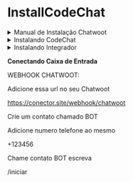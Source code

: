 # InstallCodeChat

  
<details>
<summary>Manual de Instalação Chatwoot</summary>

### Atualize sua máquina com os últimos pacotes

```bash
sudo apt update && apt upgrade -y
```

### Baixe o instalador automático do Chatwoot

```bash
wget https://get.chatwoot.app/linux/install.sh
```

### Execute a permisão no arquivo install.sh

```bash
chmod +x install.sh
```

### Inicie a instalação, digite "yes" para SSL, em seguida digite seu dominio e prossiga confimando com yes.
### Esse processo vai levar média ~ 15

  ```bash
./install.sh --install
  ```

Use as opções abaixo

yes

app.dominio.com.br

contato@dominio.com.br

yes para todos

### Alterando Idioma e ativando sua tela de cadastro

```bash
nano /home/chatwoot/chatwoot/.env
```

Altere a linha:

`DEFAULT_LOCALE=pt_BR` para `ENABLE_ACCOUNT_SIGNUP=true`

```bash
systemctl daemon-reload && systemctl restart chatwoot.target
```

Acesse: app.seudominio.com.br

Faça seu cadastro

### Habilitando configurações ocultas do Chatwoot no banco de dados PostgreSQL

```bash
sudo -i -u postgres psql
\c chatwoot_production
```

```bash
update installation_configs set locked = false;
```

```bash
\q
```

</details>

<details>
  
<summary>Instalando CodeChat</summary>

```bash
cd
```

```bash
sudo apt update && apt upgrade -y
```

```bash
git clone https://github.com/code-chat-br/whatsapp-api.git
```

```bash
cd whatsapp-api
```

```bash
cd src

```bash
mv dev-env.yml env.yml
```

```bash
nano env.yml
```

Altere Linha 72

```bash
URL: https://conector.site/webhook/codechat
```

Altere Linha 73

ENABLED: false

para

ENABLED: true

```bash
cd ..

```bash
npm i
```

```bash
npm run build
```

```bash
pm2 start 'npm run start' --name Codechat
```

```bash
sudo nano /etc/nginx/sites-available/codechat
```

```bash
server {

  server_name codechat.dominio.com.br;

  location / {

    proxy_pass http://127.0.0.1:8080;

    proxy_http_version 1.1;

    proxy_set_header Upgrade $http_upgrade;

    proxy_set_header Connection 'upgrade';

    proxy_set_header Host $host;

    proxy_set_header X-Real-IP $remote_addr;

    proxy_set_header X-Forwarded-Proto $scheme;

    proxy_set_header X-Forwarded-For $proxy_add_x_forwarded_for;

    proxy_cache_bypass $http_upgrade;

    proxy_buffering off;

    proxy_cache off;

  }

  }
```

```bash
sudo ln -s /etc/nginx/sites-available/codechat /etc/nginx/sites-enabled
```

```bash
sudo certbot --nginx
```

```bash
sudo service nginx restart
```

**EXECUTE COMANDO ABAIXO PARA NÃO CAIR QUANDO REINICIAR A VPS**

```bash
sudo pm2 startup ubuntu -u root && sudo pm2 startup ubuntu -u root --hp /root && sudo pm2 save
```

</details>

<details>

<summary>Instalando Integrador</summary>

```bash
cd
```

```bash
sudo apt update && apt upgrade -y
```

```bash
git clone https://github.com/w3nder/chatwoot-codechat
```

```bash
cd chatwoot-codechat
```

```bash
nano .env
```

```bash
PORT = 1234
CHATWOOT_ACCOUNT_ID = NUMEROCONTACHATWOOT
CHATWOOT_TOKEN = TOKENDOCHATWOOT
CHATWOOT_BASE_URL = https://chatwoot.seusite.com.br
CODECHAT_BASE_URL = https://codechat.seusite.com.br
CODECHAT_API_KEY = t8OOEeISKzpmc3jjcMqBWYSaJsafdefer
TOSIGN=true
IMPORT_MESSAGES_SENT=true
 ```

```bash
npm install pm2 -g
```

```bash
npm install
```

```bash
npm run build
```

```bash
pm2 start dist/app.js --name conector
```

```bash
sudo nano /etc/nginx/sites-available/conector
```

```bash
server {

  server_name conector.dominio.com.br;

  location / {

    proxy_pass http://127.0.0.1:1234;

    proxy_http_version 1.1;

    proxy_set_header Upgrade $http_upgrade;

    proxy_set_header Connection 'upgrade';

    proxy_set_header Host $host;

    proxy_set_header X-Real-IP $remote_addr;

    proxy_set_header X-Forwarded-Proto $scheme;

    proxy_set_header X-Forwarded-For $proxy_add_x_forwarded_for;

    proxy_cache_bypass $http_upgrade;

    proxy_buffering off;

    proxy_cache off;

  }

  }
  
 ```

```bash
sudo ln -s /etc/nginx/sites-available/conector /etc/nginx/sites-enabled

```bash
sudo certbot --nginx
```

```bash
sudo service nginx restart
```

EXECUTE COMANDO ABAIXO PARA NÃO CAIR QUANDO REINICIAR A VPS

```bash
sudo pm2 startup ubuntu -u root && sudo pm2 startup ubuntu -u root --hp /root && sudo pm2 save
```




</details>

**Conectando Caixa de Entrada**


WEBHOOK CHATWOOT:

Adicione essa url no seu Chatwoot

https://conector.site/webhook/chatwoot

Crie um contato chamado BOT

Adicione numero telefone ao mesmo

+123456

Chame contato BOT escreva 

/iniciar
